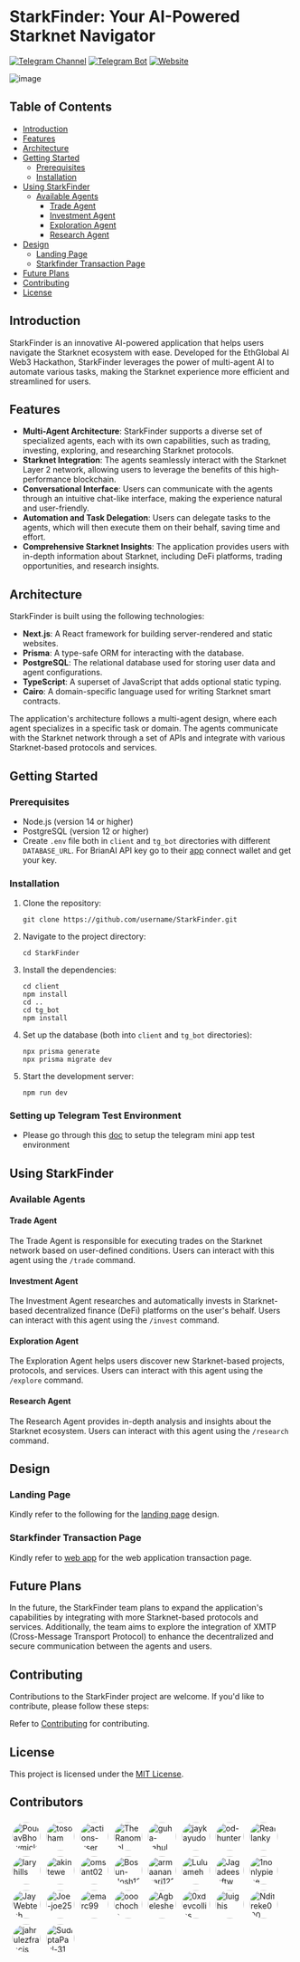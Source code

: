# StarkFinder: Your AI-Powered Starknet Navigator

[![Telegram Channel](https://img.shields.io/badge/Telegram-Channel-blue?logo=telegram)](https://t.me/shogenlabs)
[![Telegram Bot](https://img.shields.io/badge/Telegram-Bot-light--blue?logo=telegram)](https://t.me/starkfinder_bot)
[![Website](https://img.shields.io/badge/Website-StarkFinder-green)](https://www.starkfinder.ai](https://stark-finder-mq45.vercel.app/))

![image](https://github.com/user-attachments/assets/22bf72f4-0edd-4af6-a3c2-1397e85ca0f8)


## Table of Contents
- [Introduction](#introduction)
- [Features](#features)
- [Architecture](#architecture)
- [Getting Started](#getting-started)
  - [Prerequisites](#prerequisites)
  - [Installation](#installation)
- [Using StarkFinder](#using-starkfinder)
  - [Available Agents](#available-agents)
    - [Trade Agent](#trade-agent)
    - [Investment Agent](#investment-agent)
    - [Exploration Agent](#exploration-agent)
    - [Research Agent](#research-agent)
- [Design](#design)
   - [Landing Page](#landing-page)
   - [Starkfinder Transaction Page](#starkfinder-transaction-page)
- [Future Plans](#future-plans)
- [Contributing](#contributing)
- [License](#license)

## Introduction
StarkFinder is an innovative AI-powered application that helps users navigate the Starknet ecosystem with ease. Developed for the EthGlobal AI Web3 Hackathon, StarkFinder leverages the power of multi-agent AI to automate various tasks, making the Starknet experience more efficient and streamlined for users.

## Features
- **Multi-Agent Architecture**: StarkFinder supports a diverse set of specialized agents, each with its own capabilities, such as trading, investing, exploring, and researching Starknet protocols.
- **Starknet Integration**: The agents seamlessly interact with the Starknet Layer 2 network, allowing users to leverage the benefits of this high-performance blockchain.
- **Conversational Interface**: Users can communicate with the agents through an intuitive chat-like interface, making the experience natural and user-friendly.
- **Automation and Task Delegation**: Users can delegate tasks to the agents, which will then execute them on their behalf, saving time and effort.
- **Comprehensive Starknet Insights**: The application provides users with in-depth information about Starknet, including DeFi platforms, trading opportunities, and research insights.

## Architecture
StarkFinder is built using the following technologies:

- **Next.js**: A React framework for building server-rendered and static websites.
- **Prisma**: A type-safe ORM for interacting with the database.
- **PostgreSQL**: The relational database used for storing user data and agent configurations.
- **TypeScript**: A superset of JavaScript that adds optional static typing.
- **Cairo**: A domain-specific language used for writing Starknet smart contracts.

The application's architecture follows a multi-agent design, where each agent specializes in a specific task or domain. The agents communicate with the Starknet network through a set of APIs and integrate with various Starknet-based protocols and services.

## Getting Started

### Prerequisites
- Node.js (version 14 or higher)
- PostgreSQL (version 12 or higher)
- Create `.env` file both in `client` and `tg_bot` directories with different `DATABASE_URL`. For BrianAI API key go to their [app](https://www.brianknows.org/app) connect wallet and get your key.

### Installation
1. Clone the repository:
   ```
   git clone https://github.com/username/StarkFinder.git
   ```
2. Navigate to the project directory:
   ```
   cd StarkFinder
   ```
3. Install the dependencies:
   ```
   cd client
   npm install
   cd ..
   cd tg_bot
   npm install
   ```
4. Set up the database (both into `client` and `tg_bot` directories):
   ```
   npx prisma generate
   npx prisma migrate dev
   ```
5. Start the development server:
   ```
   npm run dev
   ```
### Setting up Telegram Test Environment
- Please go through this [doc](https://docs.ton.org/v3/guidelines/dapps/tma/guidelines/testing-apps) to setup the telegram mini app test environment
## Using StarkFinder

### Available Agents

#### Trade Agent
The Trade Agent is responsible for executing trades on the Starknet network based on user-defined conditions. Users can interact with this agent using the `/trade` command.

#### Investment Agent
The Investment Agent researches and automatically invests in Starknet-based decentralized finance (DeFi) platforms on the user's behalf. Users can interact with this agent using the `/invest` command.

#### Exploration Agent
The Exploration Agent helps users discover new Starknet-based projects, protocols, and services. Users can interact with this agent using the `/explore` command.

#### Research Agent
The Research Agent provides in-depth analysis and insights about the Starknet ecosystem. Users can interact with this agent using the `/research` command.

## Design

### Landing Page
Kindly refer to the following for the [landing page](https://www.figma.com/design/pfxBpMpBiiJvXQtF7zUgFy/Starkfinder?node-id=0-1&t=sgOod3BsqDHeHuhC-1) design.

### Starkfinder Transaction Page
Kindly refer to [web app](https://www.figma.com/file/AJEN6n4Wi8ltjYW7mNSPKX?node-id=0:1&locale=en&type=design) for the web application transaction page.

## Future Plans
In the future, the StarkFinder team plans to expand the application's capabilities by integrating with more Starknet-based protocols and services. Additionally, the team aims to explore the integration of XMTP (Cross-Message Transport Protocol) to enhance the decentralized and secure communication between the agents and users.

## Contributing
Contributions to the StarkFinder project are welcome. If you'd like to contribute, please follow these steps:

Refer to [Contributing](./CONTRIBUTING.md) for contributing.

## License
This project is licensed under the [MIT License](LICENSE).























































## Contributors

<a href='https://github.com/PoulavBhowmick03' target='_blank'><img src='https://avatars.githubusercontent.com/u/133862694?v=4' width='50' height='50' style='border-radius: 50%; margin: 5px;' title='PoulavBhowmick03' /></a><a href='https://github.com/tosoham' target='_blank'><img src='https://avatars.githubusercontent.com/u/144812467?v=4' width='50' height='50' style='border-radius: 50%; margin: 5px;' title='tosoham' /></a><a href='https://github.com/actions-user' target='_blank'><img src='https://avatars.githubusercontent.com/u/65916846?v=4' width='50' height='50' style='border-radius: 50%; margin: 5px;' title='actions-user' /></a><a href='https://github.com/TheRanomial' target='_blank'><img src='https://avatars.githubusercontent.com/u/129299316?v=4' width='50' height='50' style='border-radius: 50%; margin: 5px;' title='TheRanomial' /></a><a href='https://github.com/guha-rahul' target='_blank'><img src='https://avatars.githubusercontent.com/u/52607971?v=4' width='50' height='50' style='border-radius: 50%; margin: 5px;' title='guha-rahul' /></a><a href='https://github.com/jaykayudo' target='_blank'><img src='https://avatars.githubusercontent.com/u/58009744?v=4' width='50' height='50' style='border-radius: 50%; margin: 5px;' title='jaykayudo' /></a><a href='https://github.com/od-hunter' target='_blank'><img src='https://avatars.githubusercontent.com/u/146340502?v=4' width='50' height='50' style='border-radius: 50%; margin: 5px;' title='od-hunter' /></a><a href='https://github.com/Reallanky' target='_blank'><img src='https://avatars.githubusercontent.com/u/107430741?v=4' width='50' height='50' style='border-radius: 50%; margin: 5px;' title='Reallanky' /></a><a href='https://github.com/laryhills' target='_blank'><img src='https://avatars.githubusercontent.com/u/43778211?v=4' width='50' height='50' style='border-radius: 50%; margin: 5px;' title='laryhills' /></a><a href='https://github.com/akintewe' target='_blank'><img src='https://avatars.githubusercontent.com/u/85641756?v=4' width='50' height='50' style='border-radius: 50%; margin: 5px;' title='akintewe' /></a><a href='https://github.com/omsant02' target='_blank'><img src='https://avatars.githubusercontent.com/u/102831123?v=4' width='50' height='50' style='border-radius: 50%; margin: 5px;' title='omsant02' /></a><a href='https://github.com/Bosun-Josh121' target='_blank'><img src='https://avatars.githubusercontent.com/u/96661657?v=4' width='50' height='50' style='border-radius: 50%; margin: 5px;' title='Bosun-Josh121' /></a><a href='https://github.com/armaanansari121' target='_blank'><img src='https://avatars.githubusercontent.com/u/145029005?v=4' width='50' height='50' style='border-radius: 50%; margin: 5px;' title='armaanansari121' /></a><a href='https://github.com/Luluameh' target='_blank'><img src='https://avatars.githubusercontent.com/u/104063177?v=4' width='50' height='50' style='border-radius: 50%; margin: 5px;' title='Luluameh' /></a><a href='https://github.com/Jagadeeshftw' target='_blank'><img src='https://avatars.githubusercontent.com/u/92681651?v=4' width='50' height='50' style='border-radius: 50%; margin: 5px;' title='Jagadeeshftw' /></a><a href='https://github.com/1nonlypiece' target='_blank'><img src='https://avatars.githubusercontent.com/u/190412812?v=4' width='50' height='50' style='border-radius: 50%; margin: 5px;' title='1nonlypiece' /></a><a href='https://github.com/JayWebtech' target='_blank'><img src='https://avatars.githubusercontent.com/u/45628811?v=4' width='50' height='50' style='border-radius: 50%; margin: 5px;' title='JayWebtech' /></a><a href='https://github.com/Joe-joe25' target='_blank'><img src='https://avatars.githubusercontent.com/u/187660138?v=4' width='50' height='50' style='border-radius: 50%; margin: 5px;' title='Joe-joe25' /></a><a href='https://github.com/emarc99' target='_blank'><img src='https://avatars.githubusercontent.com/u/57766083?v=4' width='50' height='50' style='border-radius: 50%; margin: 5px;' title='emarc99' /></a><a href='https://github.com/ooochoche' target='_blank'><img src='https://avatars.githubusercontent.com/u/101812348?v=4' width='50' height='50' style='border-radius: 50%; margin: 5px;' title='ooochoche' /></a><a href='https://github.com/Agbeleshe' target='_blank'><img src='https://avatars.githubusercontent.com/u/97415163?v=4' width='50' height='50' style='border-radius: 50%; margin: 5px;' title='Agbeleshe' /></a><a href='https://github.com/0xdevcollins' target='_blank'><img src='https://avatars.githubusercontent.com/u/90073781?v=4' width='50' height='50' style='border-radius: 50%; margin: 5px;' title='0xdevcollins' /></a><a href='https://github.com/luighis' target='_blank'><img src='https://avatars.githubusercontent.com/u/41096968?v=4' width='50' height='50' style='border-radius: 50%; margin: 5px;' title='luighis' /></a><a href='https://github.com/Ndifreke000' target='_blank'><img src='https://avatars.githubusercontent.com/u/111875002?v=4' width='50' height='50' style='border-radius: 50%; margin: 5px;' title='Ndifreke000' /></a><a href='https://github.com/jahrulezfrancis' target='_blank'><img src='https://avatars.githubusercontent.com/u/69053775?v=4' width='50' height='50' style='border-radius: 50%; margin: 5px;' title='jahrulezfrancis' /></a><a href='https://github.com/SudiptaPaul-31' target='_blank'><img src='https://avatars.githubusercontent.com/u/117905151?v=4' width='50' height='50' style='border-radius: 50%; margin: 5px;' title='SudiptaPaul-31' /></a>


